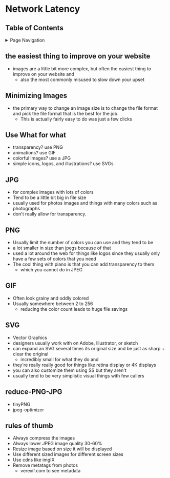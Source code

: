 # Network Latency 

## Table of Contents
<details>
<summary>Page Navigation</summary>
 
* [`the easiest thing to improve on your website`](#the-easiest-thing-to-improve-on-your-website)
* [`Minimizing Images`](#Minimizing-Images)
* [`Use What for what`](#Use-What-for-what)
* [`JPG`](#JPG)
* [`PNG`](#PNG)
* [`GIF`](#GIF)
* [`SVG`](#SVG)
* [`Websites to help reduce PNG + JPG`](#reduce-PNG-JPG)
* [`Use What for what`](#Use-What-for-what)
* [`Good rules of thumb`](#rules-of-thumb)
* [``](#)
* [``](#)
* [``](#)

</details>

## the easiest thing to improve on your website

* images are a little bit more complex, but often the easiest thing to improve on your website and
    - also the most commonly misused to slow down your upset

## Minimizing Images

* the primary way to change an image size is to change the file format and pick the file format that is the best for the job.
    - This is actually fairly easy to do was just a few clicks

## Use What for what
* transparency? use PNG
* animations? use GIF
* colorful images? use a JPG
* simple icons, logos, and illustrations? use SVGs

## JPG

* for complex images with lots of colors
* Tend to be a little bit big in file size
* usually used for photos images and things with many colors such as photographs
* don't really allow for transparency.


## PNG 

* Usually limit the number of colors you can use and they tend to be
* a lot smaller in size than jpegs because of that 
* used a lot around the web for things like logos since they usually only have a few sets of colors that you need
* The cool thing with piano is that you can add transparency to them 
    - which you cannot do in JPEG

## GIF

* Often look grainy and oddly colored
* Usually somewhere between 2 to 256 
    - reducing the color count leads to huge file savings

## SVG

* Vector Graphics 
* designers usually work with on Adobe, Illustrator, or sketch
* can expand an SVG several times its original size and be just as sharp + clear the original
    -  incredibly small for what they do and 
* they're really really good for things like retina display or 4K displays 
* you can also customize them using SS but they aren't
* usually tend to be very simplistic visual things with few callers

## reduce-PNG-JPG

* tinyPNG
* jpeg-optimizer

## rules of thumb

* Always compress the images
* Always lower JPEG image quality 30-60%
* Resize image based on size it will be displayed
* Use different sized images for different screen sizes
* Use cdns like imgIX 
* Remove metatags from photos
    - verexif.com to see metadata 